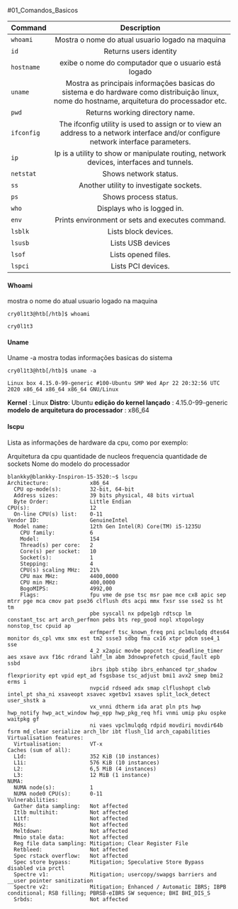 #01_Comandos_Basicos


| **Command** |                                                               **Description**                                                                |
| ----------- | :------------------------------------------------------------------------------------------------------------------------------------------: |
| `whoami`    |                                               Mostra o nome do atual usuario logado na maquina                                               |
| `id`        |                                                            Returns users identity                                                            |
| `hostname`  |                                             exibe o nome do computador que o usuario está logado                                             |
| `uname`     | Mostra as principais informações basicas do sistema e do hardware como distribuição linux, nome do hostname, arquitetura do processador etc. |
| `pwd`       |                                                       Returns working directory name.                                                        |
| `ifconfig`  |      The ifconfig utility is used to assign or to view an address to a network interface and/or configure network interface parameters.      |
| `ip`        |                           Ip is a utility to show or manipulate routing, network devices, interfaces and tunnels.                            |
| `netstat`   |                                                            Shows network status.                                                             |
| `ss`        |                                                   Another utility to investigate sockets.                                                    |
| `ps`        |                                                            Shows process status.                                                             |
| `who`       |                                                          Displays who is logged in.                                                          |
| `env`       |                                               Prints environment or sets and executes command.                                               |
| `lsblk`     |                                                             Lists block devices.                                                             |
| `lsusb`     |                                                              Lists USB devices                                                               |
| `lsof`      |                                                             Lists opened files.                                                              |
| `lspci`     |                                                              Lists PCI devices.                                                              |

#### Whoami
mostra o nome do atual usuario logado na maquina

```shell-session
cry0l1t3@htb[/htb]$ whoami

cry0l1t3
```

#### Uname 
Uname -a 
mostra todas informações basicas do sistema

```shell-session
cry0l1t3@htb[/htb]$ uname -a

Linux box 4.15.0-99-generic #100-Ubuntu SMP Wed Apr 22 20:32:56 UTC 2020 x86_64 x86_64 x86_64 GNU/Linux
```

**Kernel** : Linux
**Distro**: Ubuntu
**edição do kernel lançado** :  4.15.0-99-generic 
**modelo de arquitetura do processador** :  x86_64  

#### lscpu
Lista as informações de hardware da cpu, como por exemplo:

Arquitetura da cpu
quantidade de nucleos 
frequencia
quantidade de sockets
Nome do modelo do processador
```shell-session
blankky@blankky-Inspiron-15-3520:~$ lscpu
Architecture:             x86_64
  CPU op-mode(s):         32-bit, 64-bit
  Address sizes:          39 bits physical, 48 bits virtual
  Byte Order:             Little Endian
CPU(s):                   12
  On-line CPU(s) list:    0-11
Vendor ID:                GenuineIntel
  Model name:             12th Gen Intel(R) Core(TM) i5-1235U
    CPU family:           6
    Model:                154
    Thread(s) per core:   2
    Core(s) per socket:   10
    Socket(s):            1
    Stepping:             4
    CPU(s) scaling MHz:   21%
    CPU max MHz:          4400,0000
    CPU min MHz:          400,0000
    BogoMIPS:             4992,00
    Flags:                fpu vme de pse tsc msr pae mce cx8 apic sep mtrr pge mca cmov pat pse36 clflush dts acpi mmx fxsr sse sse2 ss ht tm 
                          pbe syscall nx pdpe1gb rdtscp lm constant_tsc art arch_perfmon pebs bts rep_good nopl xtopology nonstop_tsc cpuid ap
                          erfmperf tsc_known_freq pni pclmulqdq dtes64 monitor ds_cpl vmx smx est tm2 ssse3 sdbg fma cx16 xtpr pdcm sse4_1 sse
                          4_2 x2apic movbe popcnt tsc_deadline_timer aes xsave avx f16c rdrand lahf_lm abm 3dnowprefetch cpuid_fault epb ssbd 
                          ibrs ibpb stibp ibrs_enhanced tpr_shadow flexpriority ept vpid ept_ad fsgsbase tsc_adjust bmi1 avx2 smep bmi2 erms i
                          nvpcid rdseed adx smap clflushopt clwb intel_pt sha_ni xsaveopt xsavec xgetbv1 xsaves split_lock_detect user_shstk a
                          vx_vnni dtherm ida arat pln pts hwp hwp_notify hwp_act_window hwp_epp hwp_pkg_req hfi vnmi umip pku ospke waitpkg gf
                          ni vaes vpclmulqdq rdpid movdiri movdir64b fsrm md_clear serialize arch_lbr ibt flush_l1d arch_capabilities
Virtualisation features:  
  Virtualisation:         VT-x
Caches (sum of all):      
  L1d:                    352 KiB (10 instances)
  L1i:                    576 KiB (10 instances)
  L2:                     6,5 MiB (4 instances)
  L3:                     12 MiB (1 instance)
NUMA:                     
  NUMA node(s):           1
  NUMA node0 CPU(s):      0-11
Vulnerabilities:          
  Gather data sampling:   Not affected
  Itlb multihit:          Not affected
  L1tf:                   Not affected
  Mds:                    Not affected
  Meltdown:               Not affected
  Mmio stale data:        Not affected
  Reg file data sampling: Mitigation; Clear Register File
  Retbleed:               Not affected
  Spec rstack overflow:   Not affected
  Spec store bypass:      Mitigation; Speculative Store Bypass disabled via prctl
  Spectre v1:             Mitigation; usercopy/swapgs barriers and __user pointer sanitization
  Spectre v2:             Mitigation; Enhanced / Automatic IBRS; IBPB conditional; RSB filling; PBRSB-eIBRS SW sequence; BHI BHI_DIS_S
  Srbds:                  Not affected
```